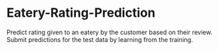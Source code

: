 # Eatery-Rating-Prediction
Predict rating given to an eatery by the customer based on their review. Submit predictions for the test data by learning from the training.
